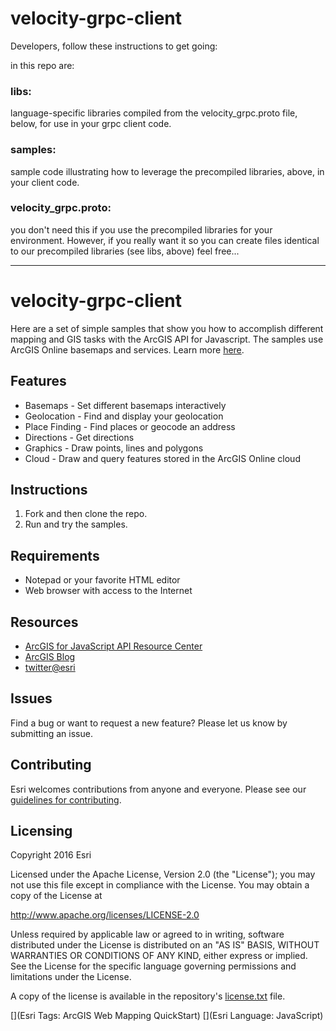 # velocity-grpc-client
Developers, follow these instructions to get going:



in this repo are: 

### libs:
language-specific libraries compiled from the velocity_grpc.proto file, below, for use in your grpc client code.



### samples: 
sample code illustrating how to leverage the precompiled libraries, above, in your client code.



### velocity_grpc.proto: 
you don't need this if you use the precompiled libraries for your environment. However, if you really want it so you can create files identical to our precompiled libraries (see libs, above) feel free...

--------

# velocity-grpc-client

Here are a set of simple samples that show you how to accomplish different mapping and GIS tasks with the ArcGIS API for Javascript. The samples use ArcGIS Online basemaps and services.  Learn more [here](http://www.arcgis.com/about/).


## Features
* Basemaps - Set different basemaps interactively
* Geolocation - Find and display your geolocation
* Place Finding - Find places or geocode an address
* Directions - Get directions
* Graphics - Draw points, lines and polygons
* Cloud - Draw and query features stored in the ArcGIS Online cloud

## Instructions

1. Fork and then clone the repo. 
2. Run and try the samples.

## Requirements

* Notepad or your favorite HTML editor
* Web browser with access to the Internet

## Resources

* [ArcGIS for JavaScript API Resource Center](http://help.arcgis.com/en/webapi/javascript/arcgis/index.html)
* [ArcGIS Blog](http://blogs.esri.com/esri/arcgis/)
* [twitter@esri](http://twitter.com/esri)

## Issues

Find a bug or want to request a new feature?  Please let us know by submitting an issue.

## Contributing

Esri welcomes contributions from anyone and everyone. Please see our [guidelines for contributing](https://github.com/esri/contributing).

## Licensing
Copyright 2016 Esri

Licensed under the Apache License, Version 2.0 (the "License");
you may not use this file except in compliance with the License.
You may obtain a copy of the License at

   http://www.apache.org/licenses/LICENSE-2.0

Unless required by applicable law or agreed to in writing, software
distributed under the License is distributed on an "AS IS" BASIS,
WITHOUT WARRANTIES OR CONDITIONS OF ANY KIND, either express or implied.
See the License for the specific language governing permissions and
limitations under the License.

A copy of the license is available in the repository's [license.txt]( https://raw.github.com/Esri/quickstart-map-js/master/license.txt) file.

[](Esri Tags: ArcGIS Web Mapping QuickStart)
[](Esri Language: JavaScript)​
